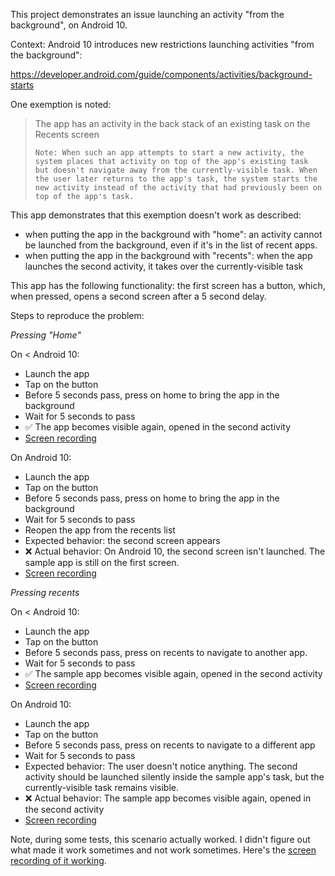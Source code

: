 This project demonstrates an issue launching an activity "from the background", on Android 10.

Context: Android 10 introduces new restrictions launching activities "from the background":

https://developer.android.com/guide/components/activities/background-starts

One exemption is noted:
> The app has an activity in the back stack of an existing task on the Recents screen
>
>     Note: When such an app attempts to start a new activity, the system places that activity on top of the app's existing task but doesn't navigate away from the currently-visible task. When the user later returns to the app's task, the system starts the new activity instead of the activity that had previously been on top of the app's task.

This app demonstrates that this exemption doesn't work as described: 
- when putting the app in the background with "home": an activity cannot be launched from the background, even if it's in the list of recent apps.
- when putting the app in the background with "recents": when the app launches the second activity, it takes over the currently-visible task

This app has the following functionality: the first screen has a button, which, when pressed, opens a second screen after a 5 second delay.

Steps to reproduce the problem:

*Pressing "Home"*

On < Android 10:
* Launch the app
* Tap on the button
* Before 5 seconds pass, press on home to bring the app in the background
* Wait for 5 seconds to pass
* :white_check_mark: The app becomes visible again, opened in the second activity
* [Screen recording](images/android7-home.webm)

On Android 10:
* Launch the app
* Tap on the button
* Before 5 seconds pass, press on home to bring the app in the background
* Wait for 5 seconds to pass
* Reopen the app from the recents list
* Expected behavior: the second screen appears
* :x: Actual behavior: On Android 10, the second screen isn't launched. The sample app is still on the first screen.
* [Screen recording](images/android10-home.webm)


*Pressing recents*

On < Android 10:
* Launch the app
* Tap on the button
* Before 5 seconds pass, press on recents to navigate to another app.
* Wait for 5 seconds to pass
* :white_check_mark: The sample app becomes visible again, opened in the second activity
* [Screen recording](images/android7-recents.webm)


On Android 10:
* Launch the app
* Tap on the button
* Before 5 seconds pass, press on recents to navigate to a different app
* Wait for 5 seconds to pass
* Expected behavior: The user doesn't notice anything. The second activity should be launched silently inside the sample app's task, but the currently-visible task remains visible.
* :x: Actual behavior: The sample app becomes visible again, opened in the second activity
* [Screen recording](images/android10-recents-doesntwork.webm)

Note, during some tests, this scenario actually worked. I didn't figure out what made it work sometimes and not work sometimes. Here's the [screen recording of it working](images/android10-recents-works.webm).

